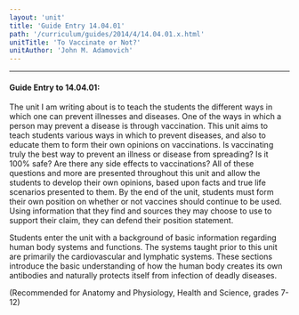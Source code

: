 ```yaml
---
layout: 'unit'
title: 'Guide Entry 14.04.01'
path: '/curriculum/guides/2014/4/14.04.01.x.html'
unitTitle: 'To Vaccinate or Not?'
unitAuthor: 'John M. Adamovich'
---
```


<body>
<hr/>
 <h4>
  Guide Entry to 14.04.01:
 </h4>
 <p>
  The unit I am writing about is to teach the students the different ways in which one can prevent illnesses and diseases. One of the ways in which a person may prevent a disease is through vaccination. This unit aims to teach students various ways in which to prevent diseases, and also to educate them to form their own opinions on vaccinations. Is vaccinating truly the best way to prevent an illness or disease from spreading? Is it 100% safe? Are there any side effects to vaccinations? All of these questions and more are presented throughout this unit and allow the students to develop their own opinions, based upon facts and true life scenarios presented to them. By the end of the unit, students must form their own position on whether or not vaccines should continue to be used. Using information that they find and sources they may choose to use to support their claim, they can defend their position statement.
 </p>
<p>
  Students enter the unit with a background of basic information regarding human body systems and functions.  The systems taught prior to this unit are primarily the cardiovascular and lymphatic systems. These sections introduce the basic understanding of how the human body creates its own antibodies and naturally protects itself from infection of deadly diseases.
 </p>
<p>
  (Recommended for Anatomy and Physiology, Health and Science, grades 7-12)
  <b>
  </b>
 </p>

</body>
